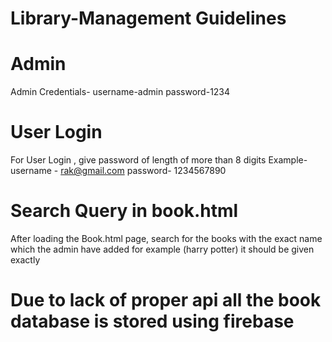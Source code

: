 # Library-Management Guidelines
# Admin
Admin Credentials- username-admin  password-1234
# User Login
For User Login , give password of length of more than 8 digits 
Example-
username - rak@gmail.com
password- 1234567890
# Search Query in book.html
After loading the Book.html page, search for the books with the exact name which the admin have added 
for example (harry potter) it should be given exactly

# Due to lack of proper api all the book database is stored using firebase


